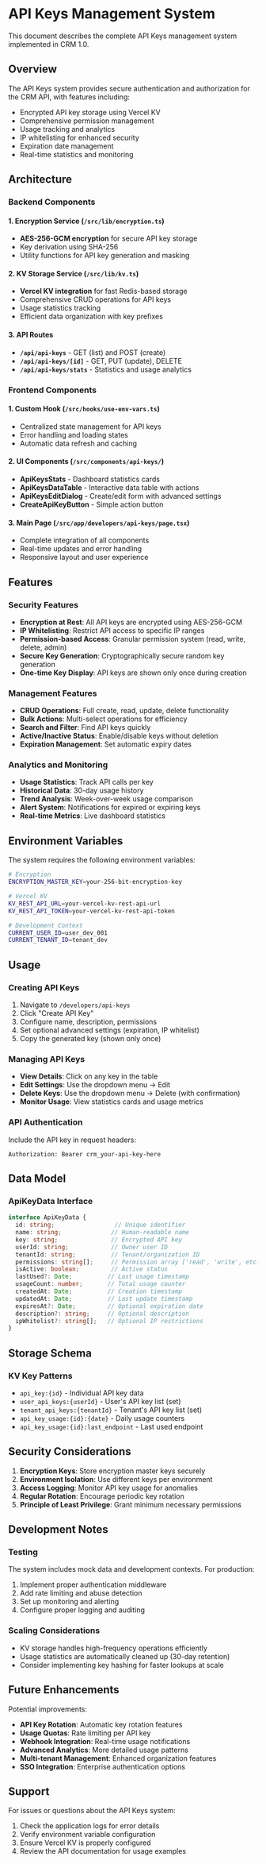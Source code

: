 # API Keys Management System

This document describes the complete API Keys management system implemented in CRM 1.0.

## Overview

The API Keys system provides secure authentication and authorization for the CRM API, with features including:
- Encrypted API key storage using Vercel KV
- Comprehensive permission management
- Usage tracking and analytics
- IP whitelisting for enhanced security
- Expiration date management
- Real-time statistics and monitoring

## Architecture

### Backend Components

#### 1. Encryption Service (`/src/lib/encryption.ts`)
- **AES-256-GCM encryption** for secure API key storage
- Key derivation using SHA-256
- Utility functions for API key generation and masking

#### 2. KV Storage Service (`/src/lib/kv.ts`)
- **Vercel KV integration** for fast Redis-based storage
- Comprehensive CRUD operations for API keys
- Usage statistics tracking
- Efficient data organization with key prefixes

#### 3. API Routes
- **`/api/api-keys`** - GET (list) and POST (create)
- **`/api/api-keys/[id]`** - GET, PUT (update), DELETE
- **`/api/api-keys/stats`** - Statistics and usage analytics

### Frontend Components

#### 1. Custom Hook (`/src/hooks/use-env-vars.ts`)
- Centralized state management for API keys
- Error handling and loading states
- Automatic data refresh and caching

#### 2. UI Components (`/src/components/api-keys/`)
- **ApiKeysStats** - Dashboard statistics cards
- **ApiKeysDataTable** - Interactive data table with actions
- **ApiKeysEditDialog** - Create/edit form with advanced settings
- **CreateApiKeyButton** - Simple action button

#### 3. Main Page (`/src/app/developers/api-keys/page.tsx`)
- Complete integration of all components
- Real-time updates and error handling
- Responsive layout and user experience

## Features

### Security Features
- **Encryption at Rest**: All API keys are encrypted using AES-256-GCM
- **IP Whitelisting**: Restrict API access to specific IP ranges
- **Permission-based Access**: Granular permission system (read, write, delete, admin)
- **Secure Key Generation**: Cryptographically secure random key generation
- **One-time Key Display**: API keys are shown only once during creation

### Management Features
- **CRUD Operations**: Full create, read, update, delete functionality
- **Bulk Actions**: Multi-select operations for efficiency
- **Search and Filter**: Find API keys quickly
- **Active/Inactive Status**: Enable/disable keys without deletion
- **Expiration Management**: Set automatic expiry dates

### Analytics and Monitoring
- **Usage Statistics**: Track API calls per key
- **Historical Data**: 30-day usage history
- **Trend Analysis**: Week-over-week usage comparison
- **Alert System**: Notifications for expired or expiring keys
- **Real-time Metrics**: Live dashboard statistics

## Environment Variables

The system requires the following environment variables:

```bash
# Encryption
ENCRYPTION_MASTER_KEY=your-256-bit-encryption-key

# Vercel KV
KV_REST_API_URL=your-vercel-kv-rest-api-url
KV_REST_API_TOKEN=your-vercel-kv-rest-api-token

# Development Context
CURRENT_USER_ID=user_dev_001
CURRENT_TENANT_ID=tenant_dev
```

## Usage

### Creating API Keys
1. Navigate to `/developers/api-keys`
2. Click "Create API Key"
3. Configure name, description, permissions
4. Set optional advanced settings (expiration, IP whitelist)
5. Copy the generated key (shown only once)

### Managing API Keys
- **View Details**: Click on any key in the table
- **Edit Settings**: Use the dropdown menu → Edit
- **Delete Keys**: Use the dropdown menu → Delete (with confirmation)
- **Monitor Usage**: View statistics cards and usage metrics

### API Authentication
Include the API key in request headers:
```http
Authorization: Bearer crm_your-api-key-here
```

## Data Model

### ApiKeyData Interface
```typescript
interface ApiKeyData {
  id: string;                 // Unique identifier
  name: string;              // Human-readable name
  key: string;               // Encrypted API key
  userId: string;            // Owner user ID
  tenantId: string;          // Tenant/organization ID
  permissions: string[];     // Permission array ['read', 'write', etc.]
  isActive: boolean;         // Active status
  lastUsed?: Date;          // Last usage timestamp
  usageCount: number;       // Total usage counter
  createdAt: Date;          // Creation timestamp
  updatedAt: Date;          // Last update timestamp
  expiresAt?: Date;         // Optional expiration date
  description?: string;     // Optional description
  ipWhitelist?: string[];   // Optional IP restrictions
}
```

## Storage Schema

### KV Key Patterns
- `api_key:{id}` - Individual API key data
- `user_api_keys:{userId}` - User's API key list (set)
- `tenant_api_keys:{tenantId}` - Tenant's API key list (set)
- `api_key_usage:{id}:{date}` - Daily usage counters
- `api_key_usage:{id}:last_endpoint` - Last used endpoint

## Security Considerations

1. **Encryption Keys**: Store encryption master keys securely
2. **Environment Isolation**: Use different keys per environment
3. **Access Logging**: Monitor API key usage for anomalies
4. **Regular Rotation**: Encourage periodic key rotation
5. **Principle of Least Privilege**: Grant minimum necessary permissions

## Development Notes

### Testing
The system includes mock data and development contexts. For production:
1. Implement proper authentication middleware
2. Add rate limiting and abuse detection
3. Set up monitoring and alerting
4. Configure proper logging and auditing

### Scaling Considerations
- KV storage handles high-frequency operations efficiently
- Usage statistics are automatically cleaned up (30-day retention)
- Consider implementing key hashing for faster lookups at scale

## Future Enhancements

Potential improvements:
- **API Key Rotation**: Automatic key rotation features
- **Usage Quotas**: Rate limiting per API key
- **Webhook Integration**: Real-time usage notifications
- **Advanced Analytics**: More detailed usage patterns
- **Multi-tenant Management**: Enhanced organization features
- **SSO Integration**: Enterprise authentication options

## Support

For issues or questions about the API Keys system:
1. Check the application logs for error details
2. Verify environment variable configuration
3. Ensure Vercel KV is properly configured
4. Review the API documentation for usage examples
